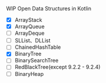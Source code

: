 WIP
Open Data Structures in Kotlin

- [x] ArrayStack
- [x] ArrayQueue
- [ ] ArrayDeque
- [ ] SLList、DLList
- [ ] ChainedHashTable
- [x] BinaryTree
- [ ] BinarySearchTree
- [ ] RedBlackTree(except 9.2.2 - 9.2.4) 
- [ ] BinaryHeap
